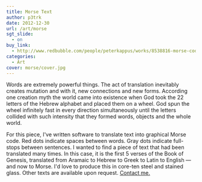 ```yaml
---
title: Morse Text
author: p3trk
date: 2012-12-30
url: /art/morse
sgt_slide:
  - on
buy_link:
  - http://www.redbubble.com/people/peterkappus/works/8538816-morse-code-genesis
categories:
  - Art
cover: morse/cover.jpg
---
```

Words are extremely powerful things. The act of translation inevitably creates mutation and with it, new connections and new forms. According one creation myth the world came into existence when God took the 22 letters of the Hebrew alphabet and placed them on a wheel. God spun the wheel infinitely fast in every direction simultaneously until the letters collided with such intensity that they formed words, objects and the whole world.

For this piece, I've written software to translate text into graphical Morse code. Red dots indicate spaces between words. Gray dots indicate full-stops between sentences. I wanted to find a piece of text that had been translated many times. In this case, it is the first 5 verses of the Book of Genesis, translated from Aramaic to Hebrew to Greek to Latin to English &mdash; and now to Morse. I'd love to produce this in core-ten steel and stained glass. Other texts are available upon request. [Contact me.](/contact)
